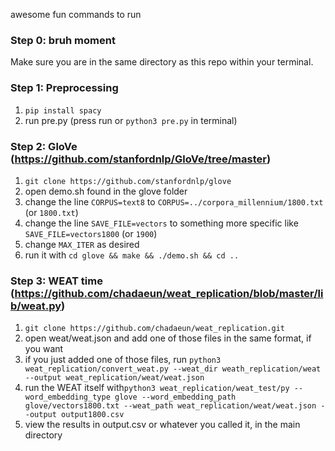 awesome fun commands to run

### Step 0: bruh moment

Make sure you are in the same directory as this repo within your terminal.

### Step 1: Preprocessing

1. `pip install spacy`
2. run pre.py (press run or `python3 pre.py` in terminal)

### Step 2: GloVe (https://github.com/stanfordnlp/GloVe/tree/master)

1. `git clone https://github.com/stanfordnlp/glove`
2. open demo.sh found in the glove folder
3. change the line `CORPUS=text8` to `CORPUS=../corpora_millennium/1800.txt` (or `1800.txt`)
4. change the line `SAVE_FILE=vectors` to something more specific like `SAVE_FILE=vectors1800` (or `1900`)
5. change `MAX_ITER` as desired
6. run it with `cd glove && make && ./demo.sh && cd ..`

### Step 3: WEAT time (https://github.com/chadaeun/weat_replication/blob/master/lib/weat.py)

1. `git clone https://github.com/chadaeun/weat_replication.git`
2. open weat/weat.json and add one of those files in the same format, if you want
3. if you just added one of those files, run `python3 weat_replication/convert_weat.py --weat_dir weath_replication/weat --output weat_replication/weat/weat.json`
4. run the WEAT itself with`python3 weat_replication/weat_test/py --word_embedding_type glove --word_embedding_path glove/vectors1800.txt --weat_path weat_replication/weat/weat.json --output output1800.csv`
5. view the results in output.csv or whatever you called it, in the main directory
